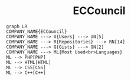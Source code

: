 <h1 align="center">ECCouncil</h1>

```mermaid
graph LR
COMPANY_NAME{ECCouncil}
COMPANY_NAME ---> U{Users} ---> UN[5]
COMPANY_NAME ---> R{Repositories} ---> RN[14]
COMPANY_NAME ---> G{Gists} ---> GN[2]
COMPANY_NAME ---> ML{Most Used<br>Languages}
ML --> PHP[PHP]
ML --> HTML[HTML]
ML --> CSS[CSS]
ML --> C++[C++]
```
